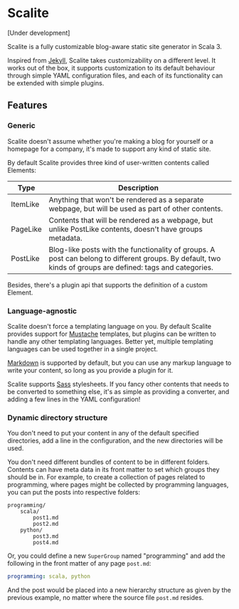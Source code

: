 # Scalite

[Under development]

Scalite is a fully customizable blog-aware static site generator in Scala 3. 

Inspired from [Jekyll][jekyll], Scalite takes customizability on a different level. It
works out of the box, it supports customization to its default behaviour through simple
YAML configuration files, and each of its functionality can be extended with simple
plugins.

## Features

### Generic

Scalite doesn't assume whether you're making a blog for yourself or a homepage for a
company, it's made to support any kind of static site. 

By default Scalite provides three kind of user-written contents called Elements:

| Type     | Description |
|----------|-------------|
| ItemLike | Anything that won't be rendered as a separate webpage, but will be used as part of other contents. |
| PageLike | Contents that will be rendered as a webpage, but unlike PostLike contents, doesn't have groups metadata. |
| PostLike | Blog-like posts with the functionality of groups. A post can belong to different groups. By default, two kinds of groups are defined: tags and categories. |

Besides, there's a plugin api that supports the definition of a custom Element.

### Language-agnostic

Scalite doesn't force a templating language on you. By default Scalite provides support
for [Mustache][mustache] templates, but plugins can be written to handle any other
templating languages. Better yet, multiple templating languages can be used together in
a single project.

[Markdown][markdown] is supported by default, but you can use any markup language to
write your content, so long as you provide a plugin for it. 

Scalite supports [Sass][sass] stylesheets. If you fancy other contents that needs to be
converted to something else, it's as simple as providing a converter, and adding a few
lines in the YAML configuration!

### Dynamic directory structure

You don't need to put your content in any of the default specified directories, add a
line in the configuration, and the new directories will be used.

You don't need different bundles of content to be in different folders. Contents can
have meta data in its front matter to set which groups they should be in. For example,
to create a collection of pages related to programming, where pages might be collected
by programming languages, you can put the posts into respective folders:

```
programming/
    scala/ 
        post1.md
        post2.md
    python/
        post3.md
        post4.md
```
Or, you could define a new `SuperGroup` named "programming" and add the following in
the front matter of any page `post.md`:
``` yaml
programming: scala, python
```
And the post would be placed into a new hierarchy structure as given by the previous
example, no matter where the source file `post.md` resides.



[jekyll]: https://jekyllrb.com/
[mustache]: https://mustache.github.io/
[markdown]: https://www.markdownguide.org/
[sass]: https://sass-lang.com/
